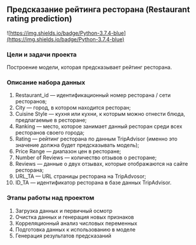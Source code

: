 ## Предсказание рейтинга ресторана (Restaurant rating prediction)

![https://img.shields.io/badge/Python-3.7.4-blue](https://img.shields.io/badge/Python-3.7.4-blue)

### Цели и задачи проекта
Построение модели, которая предсказывает рейтинг ресторана.

### Описание набора данных
1. Restaurant_id — идентификационный номер ресторана / сети ресторанов;
2. City — город, в котором находится ресторан;
3. Cuisine Style — кухня или кухни, к которым можно отнести блюда, предлагаемые в ресторане;
4. Ranking — место, которое занимает данный ресторан среди всех ресторанов своего города;
5. Rating — рейтинг ресторана по данным TripAdvisor (именно это значение должна будет предсказывать модель);
6. Price Range — диапазон цен в ресторане;
7. Number of Reviews — количество отзывов о ресторане;
8. Reviews — данные о двух отзывах, которые отображаются на сайте ресторана;
9. URL_TA — URL страницы ресторана на TripAdvosor;
10. ID_TA — идентификатор ресторана в базе данных TripAdvisor.


### Этапы работы над проектом

1. Загрузка данных и первичный осмотр
2. Очистка данных и генерация новых признаков
3. Корреляционный анализ числовых переменных
4. Подготовка данных к использованию в моделе
7. Генерация результатов предсказаний

